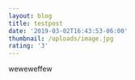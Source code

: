 ```yaml
---
layout: blog
title: testpost
date: '2019-03-02T16:43:53-06:00'
thumbnail: /uploads/image.jpg
rating: '3'
---
```

weweweffew
